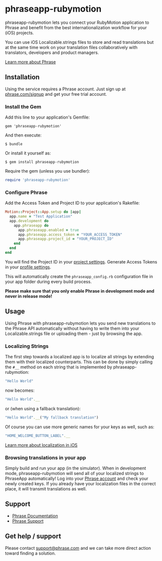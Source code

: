 # phraseapp-rubymotion

phraseapp-rubymotion lets you connect your RubyMotion application to Phrase and benefit from the best internationalization workflow for your (iOS) projects.

You can use iOS Localizable.strings files to store and read translations but at the same time work on your translation files collaboratively with translators, developers and product managers.

[Learn more about Phrase](https://phrase.com/)

## Installation

Using the service requires a Phrase account. Just sign up at [phrase.com/signup](https://phrase.com/signup) and get your free trial account.

### Install the Gem

Add this line to your application's Gemfile:

    gem 'phraseapp-rubymotion'

And then execute:

    $ bundle

Or install it yourself as:

    $ gem install phraseapp-rubymotion

Require the gem (unless you use bundler):

```ruby
require 'phraseapp-rubymotion'
```

### Configure Phrase

Add the Access Token and Project ID to your application's Rakefile:

```ruby
Motion::Project::App.setup do |app|
  app.name = "Test Application"
  app.development do
    app.phraseapp do
      app.phraseapp.enabled = true
      app.phraseapp.access_token = "YOUR_ACCESS_TOKEN"
      app.phraseapp.project_id = "YOUR_PROJECT_ID"
    end
  end
end
```

You will find the Project ID in your [project settings](https://phrase.com/projects). Generate Access Tokens in your [profile settings](https://phrase.com/settings/oauth_access_tokens).

This will automatically create the `phraseapp_config.rb` configuration file in your app folder during every build process.

**Please make sure that you only enable Phrase in development mode and never in release mode!**

## Usage

Using Phrase with phraseapp-rubymotion lets you send new translations to the Phrase API automatically without having to write them into your Localizable.strings file or uploading them - just by browsing the app.

### Localizing Strings ###

The first step towards a localized app is to localize all strings by extending them with their localized counterparts. This can be done by simply calling the `#__` method on each string that is implemented by phraseapp-rubymotion:

```ruby
"Hello World"
```

now becomes:

```ruby
"Hello World".__
```

or (when using a fallback translation):

```ruby
"Hello World".__("My fallback translation")
```

Of course you can use more generic names for your keys as well, such as:

```ruby
"HOME_WELCOME_BUTTON_LABEL".__
```

[Learn more about localization in iOS](https://developer.apple.com/internationalization/)

### Browsing translations in your app

Simply build and run your app (in the simulator). When in development mode, phraseapp-rubymotion will send all of your localized strings to PhraseApp automatically! Log into your [Phrase account](https://phrase.com/account/login) and check your newly created keys. If you already have your localization files in the correct place, it will transmit translations as well.

## Support

* [Phrase Documentation](https://help.phrase.com/)
* [Phrase Support](https://phrase.com/contact)

## Get help / support

Please contact [support@phrase.com](mailto:support@phrase.com?subject=[GitHub]%20) and we can take more direct action toward finding a solution.
